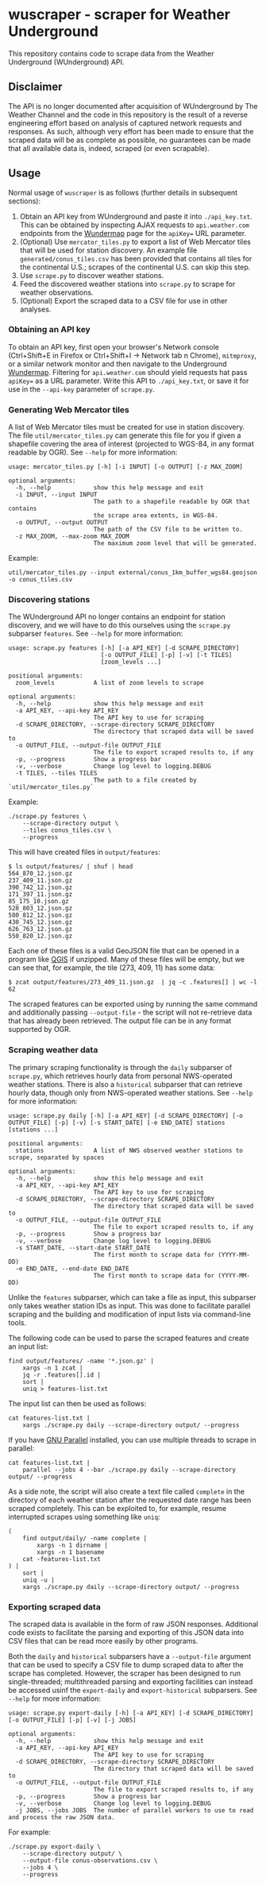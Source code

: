 # wuscraper - scraper for Weather Underground

This repository contains code to scrape data from the Weather Underground (WUnderground) API.

## Disclaimer

The API is no longer documented after acquisition of WUnderground by The Weather Channel and the code in this repository is the result of a reverse engineering effort based on analysis of captured network requests and responses. As such, although very effort has been made to ensure that the scraped data will be as complete as possible, no guarantees can be made that all available data is, indeed, scraped (or even scrapable).

## Usage

Normal usage of `wuscraper` is as follows (further details in subsequent sections):

1. Obtain an API key from WUnderground and paste it into `./api_key.txt`. This can be obtained by inspecting AJAX requests to `api.weather.com` endpoints from the [Wundermap](https://www.wunderground.com/wundermap) page for the `apiKey=` URL parameter.
2. (Optional) Use `mercator_tiles.py` to export a list of Web Mercator tiles that will be used for station discovery. An example file `generated/conus_tiles.csv` has been provided that contains all tiles for the continental U.S.; scrapes of the continental U.S. can skip this step.
3. Use `scrape.py` to discover weather stations.
4. Feed the discovered weather stations into `scrape.py` to scrape for weather observations.
5. (Optional) Export the scraped data to a CSV file for use in other analyses.

### Obtaining an API key

To obtain an API key, first open your browser's Network console (Ctrl+Shift+E in Firefox or Ctrl+Shift+I -> Network tab n Chrome), `mitmproxy`, or a similar network monitor and then navigate to the Underground [Wundermap](https://www.wunderground.com/wundermap). Filtering for `api.weather.com` should yield requests hat pass `apiKey=` as a URL parameter. Write this API to `./api_key.txt`, or save it for use in the `--api-key` parameter of `scrape.py`.

### Generating Web Mercator tiles

A list of Web Mercator tiles must be created for use in station discovery. The file `util/mercator_tiles.py` can generate this file for you if given a shapefile covering the area of interest (projected to WGS-84, in any format readable by OGR). See `--help` for more information:

    usage: mercator_tiles.py [-h] [-i INPUT] [-o OUTPUT] [-z MAX_ZOOM]

    optional arguments:
      -h, --help            show this help message and exit
      -i INPUT, --input INPUT
                            The path to a shapefile readable by OGR that contains
                            the scrape area extents, in WGS-84.
      -o OUTPUT, --output OUTPUT
                            The path of the CSV file to be written to.
      -z MAX_ZOOM, --max-zoom MAX_ZOOM
                            The maximum zoom level that will be generated.

Example:

    util/mercator_tiles.py --input external/conus_1km_buffer_wgs84.geojson -o conus_tiles.csv

### Discovering stations

The WUnderground API no longer contains an endpoint for station discovery, and we will have to do this ourselves using the `scrape.py` subparser `features`. See `--help` for more information:

    usage: scrape.py features [-h] [-a API_KEY] [-d SCRAPE_DIRECTORY]
                              [-o OUTPUT_FILE] [-p] [-v] [-t TILES]
                              [zoom_levels ...]

    positional arguments:
      zoom_levels           A list of zoom levels to scrape

    optional arguments:
      -h, --help            show this help message and exit
      -a API_KEY, --api-key API_KEY
                            The API key to use for scraping
      -d SCRAPE_DIRECTORY, --scrape-directory SCRAPE_DIRECTORY
                            The directory that scraped data will be saved to
      -o OUTPUT_FILE, --output-file OUTPUT_FILE
                            The file to export scraped results to, if any
      -p, --progress        Show a progress bar
      -v, --verbose         Change log level to logging.DEBUG
      -t TILES, --tiles TILES
                            The path to a file created by `util/mercator_tiles.py`

Example:

    ./scrape.py features \
        --scrape-directory output \
        --tiles conus_tiles.csv \
        --progress

This will have created files in `output/features`:

    $ ls output/features/ | shuf | head
    564_870_12.json.gz
    237_409_11.json.gz
    390_742_12.json.gz
    171_397_11.json.gz
    85_175_10.json.gz
    528_803_12.json.gz
    580_812_12.json.gz
    430_745_12.json.gz
    626_763_12.json.gz
    550_820_12.json.gz

Each one of these files is a valid GeoJSON file that can be opened in a program like [QGIS](https://www.qgis.org/) if unzipped. Many of these files will be empty, but we can see that, for example, the tile (273, 409, 11) has some data:

    $ zcat output/features/273_409_11.json.gz  | jq -c .features[] | wc -l
    62

The scraped features can be exported using by running the same command and additionally passing `--output-file` - the script will not re-retrieve data that has already been retrieved. The output file can be in any format supported by OGR.

### Scraping weather data

The primary scraping functionality is through the `daily` subparser of `scrape.py`, which retrieves hourly data from personal NWS-operated weather stations. There is also a `historical` subparser that can retrieve hourly data, though only from NWS-operated weather stations. See `--help` for more information:

    usage: scrape.py daily [-h] [-a API_KEY] [-d SCRAPE_DIRECTORY] [-o OUTPUT_FILE] [-p] [-v] [-s START_DATE] [-e END_DATE] stations [stations ...]

    positional arguments:
      stations              A list of NWS observed weather stations to scrape, separated by spaces

    optional arguments:
      -h, --help            show this help message and exit
      -a API_KEY, --api-key API_KEY
                            The API key to use for scraping
      -d SCRAPE_DIRECTORY, --scrape-directory SCRAPE_DIRECTORY
                            The directory that scraped data will be saved to
      -o OUTPUT_FILE, --output-file OUTPUT_FILE
                            The file to export scraped results to, if any
      -p, --progress        Show a progress bar
      -v, --verbose         Change log level to logging.DEBUG
      -s START_DATE, --start-date START_DATE
                            The first month to scrape data for (YYYY-MM-DD)
      -e END_DATE, --end-date END_DATE
                            The first month to scrape data for (YYYY-MM-DD)

Unlike the `features` subparser, which can take a file as input, this subparser only takes weather station IDs as input. This was done to facilitate parallel scraping and the building and modification of input lists via command-line tools.

The following code can be used to parse the scraped features and create an input list:

    find output/features/ -name '*.json.gz' |
        xargs -n 1 zcat |
        jq -r .features[].id |
        sort |
        uniq > features-list.txt

The input list can then be used as follows:

    cat features-list.txt |
        xargs ./scrape.py daily --scrape-directory output/ --progress

If you have [GNU Parallel](https://www.gnu.org/software/parallel/) installed, you can use multiple threads to scrape in parallel:

    cat features-list.txt |
        parallel --jobs 4 --bar ./scrape.py daily --scrape-directory output/ --progress

As a side note, the script will also create a text file called `complete` in the directory of each weather station after the requested date range has been scraped completely. This can be exploited to, for example, resume interrupted scrapes using something like `uniq`:

    (
        find output/daily/ -name complete |
            xargs -n 1 dirname |
            xargs -n 1 basename
        cat -features-list.txt
    ) |
        sort |
        uniq -u |
        xargs ./scrape.py daily --scrape-directory output/ --progress

### Exporting scraped data

The scraped data is available in the form of raw JSON responses. Additional code exists to facilitate the parsing and exporting of this JSON data into CSV files that can be read more easily by other programs.

Both the `daily` and `historical` subparsers have a `--output-file` argument that can be used to specify a CSV file to dump scraped data to after the scrape has completed. However, the scraper has been designed to run single-threaded; multithreaded parsing and exporting facilities can instead be accessed usinf the `export-daily` and `export-historical` subparsers. See `--help` for more information:

    usage: scrape.py export-daily [-h] [-a API_KEY] [-d SCRAPE_DIRECTORY] [-o OUTPUT_FILE] [-p] [-v] [-j JOBS]

    optional arguments:
      -h, --help            show this help message and exit
      -a API_KEY, --api-key API_KEY
                            The API key to use for scraping
      -d SCRAPE_DIRECTORY, --scrape-directory SCRAPE_DIRECTORY
                            The directory that scraped data will be saved to
      -o OUTPUT_FILE, --output-file OUTPUT_FILE
                            The file to export scraped results to, if any
      -p, --progress        Show a progress bar
      -v, --verbose         Change log level to logging.DEBUG
      -j JOBS, --jobs JOBS  The number of parallel workers to use to read and process the raw JSON data.

For example:

    ./scrape.py export-daily \
        --scrape-directory output/ \
        --output-file conus-observations.csv \
        --jobs 4 \
        --progress
